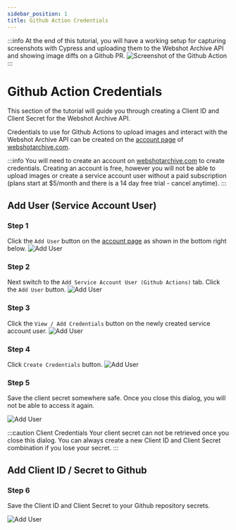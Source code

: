 ```yaml
---
sidebar_position: 1
title: Github Action Credentials
---
```


:::info
At the end of this tutorial, you will have a working setup for capturing screenshots with Cypress and uploading them to the Webshot Archive API and showing image diffs on a Github PR.
![Screenshot of the Github Action](/img/screenshots/gha-screenshot-compare.png)
:::

# Github Action Credentials

This section of the tutorial will guide you through creating a Client ID and Client Secret for the Webshot Archive API.

Credentials to use for Github Actions to upload images and interact with the Webshot Archive API can be created on the [account page](https://www.webshotarchive.com/account) of [webshotarchive.com](https://www.webshotarchive.com).

:::info
You will need to create an account on [webshotarchive.com](https://www.webshotarchive.com) to create credentials. Creating an account is free, however you will not be able to upload images or create a service account user without a paid subscription (plans start at $5/month and there is a 14 day free trial - cancel anytime).
:::

## Add User (Service Account User)

### Step 1

Click the `Add User` button on the [account page](https://www.webshotarchive.com/account) as shown in the bottom right below.
![Add User](/img/screenshots/account-add-user-1.png)

### Step 2

Next switch to the `Add Service Account User (Github Actions)` tab. Click the `Add User` button.
![Add User](/img/screenshots/account-add-user-2.png)

### Step 3

Click the `View / Add Credentials` button on the newly created service account user.
![Add User](/img/screenshots/account-add-user-3.png)

### Step 4

Click `Create Credentials` button.
![Add User](/img/screenshots/account-add-user-4.png)

### Step 5

Save the client secret somewhere safe. Once you close this dialog, you will not be able to access it again.

![Add User](/img/screenshots/account-add-user-5.png)

:::caution Client Credentials
Your client secret can not be retrieved once you close this dialog. You can always create a new Client ID and Client Secret combination if you lose your secret.
:::

## Add Client ID / Secret to Github

### Step 6

Save the Client ID and Client Secret to your Github repository secrets.

![Add User](/img/screenshots/account-add-user-6.png)
